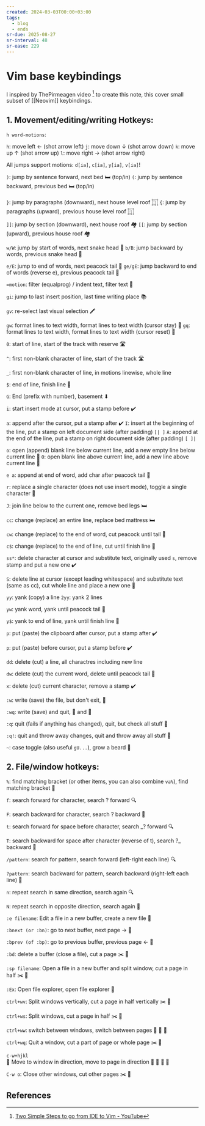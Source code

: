 ```yaml
---
created: 2024-03-03T00:00+03:00
tags:
  - blog
  - ends
sr-due: 2025-08-27
sr-interval: 48
sr-ease: 229
---
```


# Vim base keybindings

I inspired by ThePirmeagen video [^1] to create this note, this cover small
subset of [[Neovim]] keybindings.

## 1. Movement/editing/writing Hotkeys:

`h word-motions`:

`h`:<wbr class="f"> move left ← (shot arrow left)
`j`:<wbr class="f"> move down ↓ (shot arrow down)
`k`:<wbr class="f"> move up ↑ (shot arrow up)
`l`:<wbr class="f"> move right → (shot arrow right)

All jumps support motions:<wbr class="f"> `d[ia]`, `c[ia]`, `y[ia]`, `v[ia]`!

`)`:<wbr class="f"> jump by sentence forward, next bed 🛏️ (top/in)
`(`:<wbr class="f"> jump by sentence backward, previous bed 🛏️ (top/in)

`}`:<wbr class="f"> jump by paragraphs (downward), next house level roof 𓉩
`{`:<wbr class="f"> jump by paragraphs (upward), previous house level roof 𓉩

`]]`:<wbr class="f"> jump by section (downward), next house roof 🏘️
`[[`:<wbr class="f"> jump by section (upward), previous house roof 🏘️

`w/W`:<wbr class="f"> jump by start of words, next snake head 🐍
`b/B`:<wbr class="f"> jump backward by words, previous snake head 🐍

`e/E`:<wbr class="f"> jump to end of words, next peacock tail 🦚
`ge/gE`:<wbr class="f"> jump backward to end of words (reverse e), previous peacock tail 🦚

`=motion`:<wbr class="f"> filter (equalprog) / indent text, filter text 🧹

`gi`:<wbr class="f"> jump to last insert position, last time writing place 📚

`gv`:<wbr class="f"> re-select last visual selection 🖍️

`gw`:<wbr class="f"> format lines to text width, format lines to text width (cursor stay) 📏
`gq`:<wbr class="f"> format lines to text width, format lines to text width (cursor reset) 📏

`0`:<wbr class="f"> start of line, start of the track with reserve 🛣️

`^`:<wbr class="f"> first non-blank character of line, start of the track 🛣️

`_`:<wbr class="f"> first non-blank character of line, in motions linewise, whole line

`$`:<wbr class="f"> end of line, finish line 🏁

`G`:<wbr class="f"> End (prefix with number), basement ⬇

`i`:<wbr class="f"> start insert mode at cursor, put a stamp before ✔️

`a`:<wbr class="f"> append after the cursor, put a stamp after ✔️
`I`:<wbr class="f"> insert at the beginning of the line, put a stamp on left document side (after padding) `[| ]`
`A`:<wbr class="f"> append at the end of the line, put a stamp on right document side (after padding) `[ ]|`

`o`:<wbr class="f"> open (append) blank line below current line, add a new empty line below current line 📝
`O`:<wbr class="f"> open blank line above current line, add a new line above current line 📝

`e a`:<wbr class="f"> append at end of word, add char after peacock tail 🦚

`r`:<wbr class="f"> replace a single character (does not use insert mode), toggle a single character 🔄

`J`:<wbr class="f"> join line below to the current one, remove bed legs 🛏️

`cc`:<wbr class="f"> change (replace) an entire line, replace bed mattress 🛏️

`cw`:<wbr class="f"> change (replace) to the end of word, cut peacock until tail 🦚

`c$`:<wbr class="f"> change (replace) to the end of line, cut until finish line 🏁

`ss*`:<wbr class="f"> delete character at cursor and substitute text, originally used `s`, remove stamp and put a new one ✔️

`S`:<wbr class="f"> delete line at cursor (except leading whitespace) and substitute text (same as cc), cut whole line and place a new one 📝

`yy`:<wbr class="f"> yank (copy) a line
`2yy`:<wbr class="f"> yank 2 lines

`yw`:<wbr class="f"> yank word, yank until peacock tail 🦚

`y$`:<wbr class="f"> yank to end of line, yank until finish line 🏁

`p`:<wbr class="f"> put (paste) the clipboard after cursor, put a stamp after ✔️

`p`:<wbr class="f"> put (paste) before cursor, put a stamp before ✔️

`dd`:<wbr class="f"> delete (cut) a line, all charactres including new line

`dw`:<wbr class="f"> delete (cut) the current word, delete until peacock tail 🦚

`x`:<wbr class="f"> delete (cut) current character, remove a stamp ✔️

`:w`:<wbr class="f"> write (save) the file, but don't exit, 💾

`:wq`:<wbr class="f"> write (save) and quit, 💾 and 🚪

`:q`:<wbr class="f"> quit (fails if anything has changed), quit, but check all stuff 🚪

`:q!`:<wbr class="f"> quit and throw away changes, quit and throw away all stuff 🚪

`~`:<wbr class="f"> case toggle (also useful `gU...`), grow a beard 🧔


## 2. File/window hotkeys:

`%`:<wbr class="f"> find matching bracket (or other items, you can also combine `va%`), find matching bracket 🧲

`f`:<wbr class="f"> search forward for character, search ? forward 🔍

`F`:<wbr class="f"> search backward for character, search ? backward 🔎

`t`:<wbr class="f"> search forward for space before character, search _? forward 🔍

`T`:<wbr class="f"> search backward for space after character (reverse of t), search ?_ backward 🔎

`/pattern`:<wbr class="f"> search for pattern, search forward (left-right each line) 🔍

`?pattern`:<wbr class="f"> search backward for pattern, search backward (right-left each line) 🔎

`n`:<wbr class="f"> 	repeat search in same direction, search again 🔍

`N`:<wbr class="f"> 	repeat search in opposite direction, search again 🔎

`:e filename`:<wbr class="f"> Edit a file in a new buffer, create a new file 📝

`:bnext (or :bn)`:<wbr class="f"> go to next buffer, next page → 📄

`:bprev (of :bp)`:<wbr class="f"> go to previous buffer, previous page ← 📄

`:bd`:<wbr class="f"> 	delete a buffer (close a file), cut a page ✂️ 📄

`:sp filename`:<wbr class="f"> Open a file in a new buffer and split window, cut a page in half ✂️ 📄

`:Ex`:<wbr class="f"> Open file explorer, open file explorer 📂

`ctrl+wv`:<wbr class="f"> 	Split windows vertically, cut a page in half vertically ✂️ 📄

`ctrl+ws`:<wbr class="f"> Split windows, cut a page in half ✂️ 📄

`ctrl+ww`:<wbr class="f"> switch between windows, switch between pages 📄 🔄 📄

`ctrl+wq`:<wbr class="f"> Quit a window, cut a part of page or whole page ✂️ 📄

`c-w+hjkl`
<br class="f">
                                                          📄
Move to window in direction, move to page in direction 📄 🔄 📄
                                                          📄

`C-w o`:<wbr class="f"> Close other windows, cut other pages ✂️ 📄

## References

[^1]: [Two Simple Steps to go from IDE to Vim - YouTube](https://www.youtube.com/watch?v=1UXHsCT18wE)
